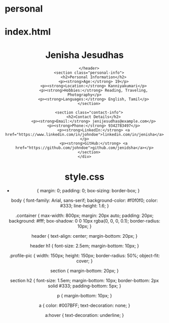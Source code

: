 # personal
<h1>index.html</h1>
<!DOCTYPE html>
<html lang="en">
<head>
    <meta charset="UTF-8">
    <meta name="viewport" content="width=device-width, initial-scale=1.0">
    <title>Personal Data</title>
    <link rel="stylesheet" href="styles.css">
</head>
<body>
    <div class="container">
        <header>
            <h1>Jenisha Jesudhas</h1>
           
        </header>
        <section class="personal-info">
            <h2>Personal Information</h2>
            <p><strong>Age:</strong> 19</p>
            <p><strong>Location:</strong> Kanniyakumari</p>
            <p><strong>Hobbies:</strong> Reading, Traveling, Photography</p>
            <p><strong>Languages:</strong> English, Tamil</p>
        </section>
        
        <section class="contact-info">
            <h2>Contact Details</h2>
            <p><strong>Email:</strong> jenijesudhas@example.com</p>
            <p><strong>Phone:</strong> 9342783497</p>
            <p><strong>LinkedIn:</strong> <a href="https://www.linkedin.com/in/johndoe">linkedin.com/in/jenisha</a></p>
            <p><strong>GitHub:</strong> <a href="https://github.com/johndoe">github.com/jenidsha</a></p>
        </section>
    </div>
</body>
</html>

<h1>style.css</h1>

* {
    margin: 0;
    padding: 0;
    box-sizing: border-box;
}

body {
    font-family: Arial, sans-serif;
    background-color: #f0f0f0;
    color: #333;
    line-height: 1.6;
}

.container {
    max-width: 800px;
    margin: 20px auto;
    padding: 20px;
    background: #fff;
    box-shadow: 0 0 10px rgba(0, 0, 0, 0.1);
    border-radius: 10px;
}

header {
    text-align: center;
    margin-bottom: 20px;
}

header h1 {
    font-size: 2.5em;
    margin-bottom: 10px;
}

.profile-pic {
    width: 150px;
    height: 150px;
    border-radius: 50%;
    object-fit: cover;
}

section {
    margin-bottom: 20px;
}

section h2 {
    font-size: 1.5em;
    margin-bottom: 10px;
    border-bottom: 2px solid #333;
    padding-bottom: 5px;
}

p {
    margin-bottom: 10px;
}

a {
    color: #007BFF;
    text-decoration: none;
}

a:hover {
    text-decoration: underline;
}

